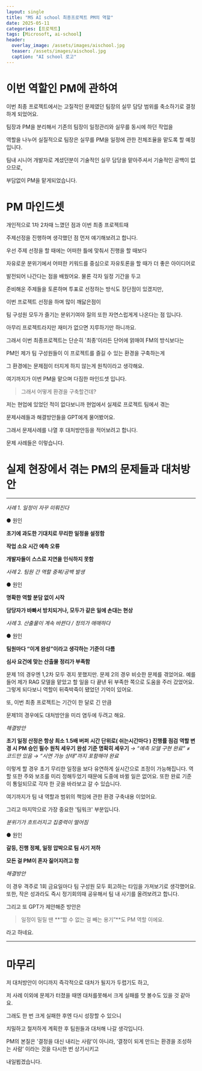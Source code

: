 ```yaml
---
layout: single
title: "MS AI school 최종프로젝트 PM의 역할"
date: 2025-05-11
categories: [프로젝트]
tags: [Microsoft, ai-school]
header:
  overlay_image: /assets/images/aischool.jpg
  teaser: /assets/images/aischool.jpg
  caption: "AI school 로고"
---
```


<style>
/* ─── 썸네일 크기 조절 ───────────────────────────── */
.page__hero--overlay {
  height: 200px !important;           /* 원하는 높이(px)로 조절 */
  background-size: contain !important;/* 이미지 비율 유지하면서 축소 */
  background-position: center center;
}
</style>

# 이번 역할인 PM에 관하여

이번 최종 프로젝트에서는 고질적인 문제였던 팀장의 실무 담당 범위를 축소하기로 결정하게 되었어요.

팀장과 PM을 분리해서 기존의 팀장이 일정관리와 실무를 동시에 하던 작업을

역할을 나누어 실질적으로 팀장은 실무를 PM을 일정에 관한 전체조율을 맡도록 할 예정입니다.

팀내 시니어 개발자로 계셨던분이 기술적인 실무 담당을 맡아주셔서 기술적인 공백이 없으므로,

부담없이 PM을 맡게되었습니다.

# PM 마인드셋

개인적으로 1차 2차때 느꼈던 점과 이번 최종 프로젝트때

주제선정을 진행하며 생각했던 점 먼저 얘기해보려고 합니다.

우선 주제 선정을 할 때에는 어떠한 틀에 맞춰서 진행을 할 때보다

자유로운 분위기에서 어떠한 키워드를 중심으로 자유토론을 할 때가 더 좋은 아이디어로

발전되어 나간다는 점을 배웠어요. 물론 각자 일정 기간을 두고

준비해온 주제들을 토론하며 투표로 선정하는 방식도 장단점이 있겠지만,

이번 프로젝트 선정을 하며 많이 깨닳은점이

팀 구성원 모두가 즐기는 분위기여야 질의 또한 자연스럽게게 나온다는 점 입니다.

아무리 프로젝트라지만 재미가 없으면 지루하기만 하니까요.

그래서 이번 최종프로젝트는 단순히 '최종'이라든 단어에 얽매여 FM의 방식보다는

PM인 제가 팀 구성원들이 이 프로젝트를 즐길 수 있는 환경을 구축하는게

그 환경에는 문제점이 터지게 하지 않는게 원칙이라고 생각해요.

여기까지가 이번 PM을 맡으며 다짐한 마인드셋 입니다.

> 그래서 어떻게 환경을 구축할건데?

저는 현업에 있었던 적이 없다보니까 현업에서 실제로 프로젝트 팀에서 겪는

문제사례들과 해결방안들을 GPT에게 물어봤어요.

그래서 문제사례를 나열 후 대처방안등을 적어보려고 합니다.

문제 사례들은 이렇습니다.

# 실제 현장에서 겪는 PM의 문제들과 대처방안

---

_*사례 1. 일정이 자꾸 미뤄진다*_

● 원인

**초기에 과도한 기대치로 무리한 일정을 설정함**

**작업 소요 시간 예측 오류**

**개발자들이 스스로 지연을 인식하지 못함**

_*사례 2. 팀원 간 역할 중복/공백 발생*_

● 원인

**명확한 역할 분담 없이 시작**

**담당자가 바빠서 방치되거나, 모두가 같은 일에 손대는 현상**

_*사례 3. 산출물이 계속 바뀐다 / 정의가 애매하다*_

● 원인

**팀원마다 “이게 완성”이라고 생각하는 기준이 다름**

**심사 요건에 맞는 산출물 정리가 부족함**

문제 1의 경우엔 1,2차 모두 겪지 못했지만.
문제 2의 경우 비슷한 문제를 겪었어요. 예를들어
제가 RAG 모델을 맡았고 할 일을 다 끝낸 뒤 부족한 쪽으로 도움을 주러 갔었어요.
그렇게 되다보니 역할이 뒤죽박죽이 됐었던 기억이 있어요.

또, 이번 최종 프로젝트는 기간이 한 달로 긴 만큼

문제1의 경우에도 대처방안을 미리 염두에 두려고 해요.

_해결방안_

**초기 일정 산정은 항상 최소 1.5배 버퍼**
**시간 단위로( 쉬는시간마다 ) 진행률 점검**
**역할 변경 시 PM 승인 필수 원칙 세우기**
**완성 기준 명확히 세우기**
_→ “예측 모델 구현 완료” ≠ 코드만 있음 → “시연 가능 상태”까지 포함해야 완료_

이렇게 할 경우 초기 무리한 일정을 보다 유연하게 실시간으로 조정이 가능해집니다.
역할 또한 주와 보조를 미리 정해두었기 때문에 도중에 바뀔 일은 없어요.
또한 완료 기준이 통일되므로 각자 한 곳을 바라보고 갈 수 있습니다.

여기까지가 팀 내 역할과 범위의 책임에 관한 환경 구축내용 이었어요.

그리고 마지막으로 가장 중요한 '팀워크' 부분입니다.

_*분위기가 흐트러지고 집중력이 떨어짐*_

● 원인

**갈등, 진행 정체, 일정 압박으로 팀 사기 저하**

**모든 걸 PM이 혼자 짊어지려고 함**

_해결방안_

이 경우 격주로 1회 금요일마다 팀 구성원 모두 회고하는 타임을 가져보기로 생각했어요.
또한, 작은 성과라도 즉시 정기회의때 공유해서 팀 내 사기를 올려보려고 합니다.

그리고 또 GPT가 제안해준 방안은

> 일정이 밀릴 땐 **“할 수 없는 걸 빼는 용기”**도 PM 역할 이에요.

라고 하네요.

---

# 마무리

저 대처방안이 어디까지 즉각적으로 대처가 될지가 두렵기도 하고,

저 사례 이외에 문제가 터졌을 때엔 대처를못해서 크게 실패를 맛 볼수도 있을 것 같아요.

그래도 한 번 크게 실패한 후엔 다시 성장할 수 있으니

치밀하고 철저하게 계획한 후 팀원들과 대처해 나갈 생각입니다.

PM의 본질은 '결정을 대신 내리는 사람'이 아니라,
‘결정이 되게 만드는 환경을 조성하는 사람’ 이라는 것을 다시한 번 상기시키고

내일뵙겠습니다.
